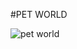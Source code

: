 #PET WORLD

![pet world](https://www.google.co.jp/url?sa=t&rct=j&q=&esrc=s&source=video&cd=1&cad=rja&uact=8&ved=0ahUKEwj0q7eXiLfZAhWDJZQKHYJWA_0QtwIIKTAA&url=https%3A%2F%2Fwww.facebook.com%2Fpetworldus%2Fvideos%2F1091821760920700%2F&usg=AOvVaw0wZdnEBshb8cu_VaRydnAK)

